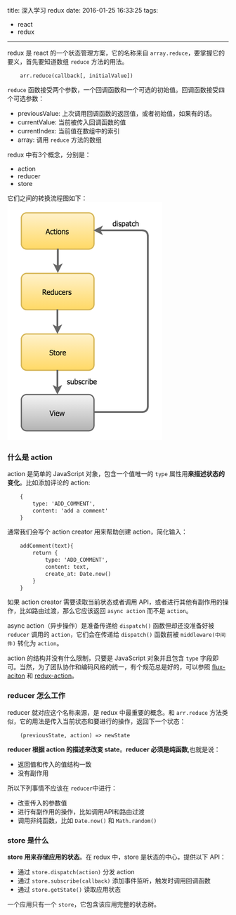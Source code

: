title: 深入学习 redux
date: 2016-01-25 16:33:25
tags:
- react
- redux
---

redux 是 react 的一个状态管理方案，它的名称来自 `array.reduce`，要掌握它的要义，首先要知道数组 `reduce` 方法的用法。

```
    arr.reduce(callback[, initialValue])
```

`reduce` 函数接受两个参数，一个回调函数和一个可选的初始值。回调函数接受四个可选参数：
- previousValue: 上次调用回调函数的返回值，或者初始值，如果有的话。
- currentValue: 当前被传入回调函数的值
- currentIndex: 当前值在数组中的索引
- array: 调用 `reduce` 方法的数组

redux 中有3个概念，分别是：
- action
- reducer
- store

它们之间的转换流程图如下：
![redux-flow](/image/blog/redux-flow.png)

### 什么是 action 
action 是简单的 JavaScript 对象，包含一个值唯一的 `type` 属性用**来描述状态的变化**。比如添加评论的 action: 

```
    {
        type: 'ADD_COMMENT',
        content: 'add a comment'
    }
```
通常我们会写个 action creator 用来帮助创建 action，简化输入：
```
    addComment(text){
        return {
            type: 'ADD_COMMENT',
            content: text,
            create_at: Date.now()
        }
    }
```
如果 action creator 需要读取当前状态或者调用 API，或者进行其他有副作用的操作，比如路由过渡，那么它应该返回 `async action` 而不是 `action`。

async action（异步操作）是准备传递给 `dispatch()` 函数但却还没准备好被 `reducer` 调用的 `action`，它们会在传递给 `dispatch()` 函数前被 `middleware(中间件)` 转化为 `action`。

action 的结构并没有什么限制，只要是 JavaScript 对象并且包含 `type` 字段即可。当然，为了团队协作和编码风格的统一，有个规范总是好的，可以参照 [flux-aciton](https://github.com/acdlite/flux-actions) 和 [redux-action](https://github.com/acdlite/redux-actions)。

### reducer 怎么工作
reducer 就对应这个名称来源，是 redux 中最重要的概念。和 `arr.reduce` 方法类似，它的用法是传入当前状态和要进行的操作，返回下一个状态：

```
    (previousState, action) => newState
```
**reducer 根据 action 的描述来改变 state**。**reducer 必须是纯函数**,也就是说：
- 返回值和传入的值结构一致
- 没有副作用

所以下列事情不应该在 `reducer`中进行：
- 改变传入的参数值
- 进行有副作用的操作，比如调用API和路由过渡
- 调用非纯函数，比如 `Date.now()` 和 `Math.random()`

### store 是什么
**store 用来存储应用的状态**。在 redux 中，store 是状态的中心，提供以下 API：
- 通过 `store.dispatch(action)` 分发 action
- 通过 `store.subscribe(callback)` 添加事件监听，触发时调用回调函数
- 通过 `store.getState()` 读取应用状态

一个应用只有一个 `store`，它包含该应用完整的状态树。
